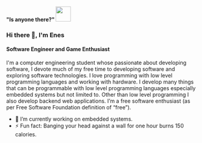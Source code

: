 #### "Is anyone there?" <img src="https://emojis.slackmojis.com/emojis/images/1460579133/354/doom_look.gif" width="40" height="40"/>

### Hi there 👋, I'm Enes
#### Software Engineer and Game Enthusiast 
 
 I'm a computer engineering student whose passionate about developing software, I devote much of my free time to developing software and exploring software technologies.
I love programming with low level programming languages and working with hardware. I develop many things that can be programmable with low level programming languages especially embedded systems but not limited to. Other than low level programming I also develop backend web applications.
I’m a free software enthusiast (as per Free Software Foundation definition of “free”). 


- 🔭 I’m currently working on embedded systems.
- ⚡ Fun fact: Banging your head against a wall for one hour burns 150 calories. 
